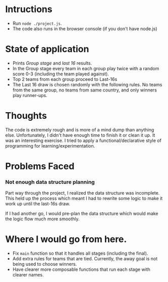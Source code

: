 # Intructions

- Run `node ./project.js`.
- The code also runs in the browser console (if you don't have node.js)

# State of application

- Prints _Group stage_ and _last 16_ results.
- In the Group stage every team in each group play twice with a random score 0-3 (including the team played against).
- Top 2 teams from each group proceed to Last-16s
- The Last 16 draw is chosen randomly with the following rules. No teams from the same group, no teams from same country, and only winners play runner-ups.

# Thoughts

The code is extremely rough and is more of a mind dump than anything else. Unfortunately, I didn't have enough time to finish it or clean it up. It was an interesting exercise. I tried to apply a functional/declarative style of programming for learning/experimentation.

# Problems Faced

### Not enough data structure planning

Part way through the project, I realized the data structure was incomplete. This held up the process which meant I had to rewrite some logic to make it work up until the last-16s draw.

If I had another go, I would pre-plan the data structure which would make the logic flow much more smoothly.

# Where I would go from here.

- Fix `main` function so that it handles all stages (including the final).
- Add extra rules for teams that are tied. Currently, the away goal is not being used to choose winners.
- Have clearer more composable functions that run each stage with clearer names.
